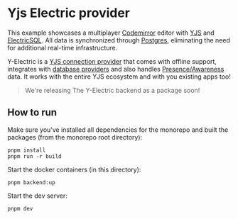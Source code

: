 # Yjs Electric provider

This example showcases a multiplayer [Codemirror](https://codemirror.net/) editor with [YJS](https://github.com/yjs/yjs) and [ElectricSQL](https://electric-sql.com/). All data is synchronized through [Postgres](https://www.postgresql.org/), eliminating the need for additional real-time infrastructure. 

Y-Electric is a [YJS connection provider](https://docs.yjs.dev/ecosystem/connection-provider) that comes with offline support, integrates with [database providers](https://docs.yjs.dev/ecosystem/database-provider) and also handles [Presence/Awareness](https://docs.yjs.dev/api/about-awareness) data. It works with the entire YJS ecosystem and with you existing apps too!

> We're releasing The Y-Electric backend as a package soon!

## How to run

Make sure you've installed all dependencies for the monorepo and built the packages (from the monorepo root directory):

```shell
pnpm install
pnpm run -r build
```

Start the docker containers (in this directory):

```shell
pnpm backend:up
```

Start the dev server:

```shell
pnpm dev
```